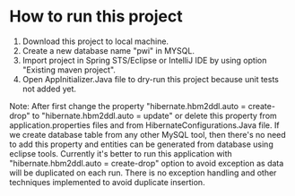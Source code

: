 # How to run this project

1. Download this project to local machine.
2. Create a new database name "pwi" in MYSQL.
3. Import project in Spring STS/Eclipse or IntelliJ IDE by using option "Existing maven project".
4. Open AppInitializer.Java file to dry-run this project because unit tests not added yet.

Note: After first change the property "hibernate.hbm2ddl.auto = create-drop" to "hibernate.hbm2ddl.auto = update" 
      or delete this property from application.properties files and from HibernateConfigurations.Java file.
      If we create database table from any other MySQL tool, then there's no need to add this property and entities can be generated
      from database using eclipse tools. Currently it's better to run this application with "hibernate.hbm2ddl.auto = create-drop" option
      to avoid exception as data will be duplicated on each run. There is no exception handling and other techniques implemented to avoid
      duplicate insertion.
